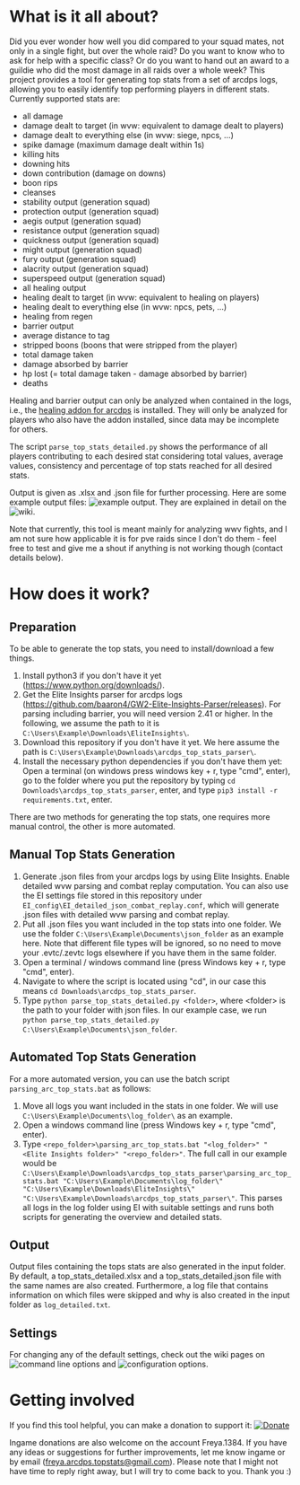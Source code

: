 # What is it all about? #

Did you ever wonder how well you did compared to your squad mates, not only in a single fight, but over the whole raid? Do you want to know who to ask for help with a specific class? Or do you want to hand out an award to a guildie who did the most damage in all raids over a whole week? This project provides a tool for generating top stats from a set of arcdps logs, allowing you to easily identify top performing players in different stats.
Currently supported stats are: 
- all damage
- damage dealt to target (in wvw: equivalent to damage dealt to players)
- damage dealt to everything else (in wvw: siege, npcs, ...)
- spike damage (maximum damage dealt within 1s)
- killing hits
- downing hits
- down contribution (damage on downs)
- boon rips
- cleanses
- stability output (generation squad)
- protection output (generation squad)
- aegis output (generation squad)
- resistance output (generation squad)
- quickness output (generation squad)
- might output (generation squad)
- fury output (generation squad)
- alacrity output (generation squad)
- superspeed output (generation squad)
- all healing output
- healing dealt to target (in wvw: equivalent to healing on players)
- healing dealt to everything else (in wvw: npcs, pets, ...)
- healing from regen
- barrier output
- average distance to tag
- stripped boons (boons that were stripped from the player)
- total damage taken
- damage absorbed by barrier
- hp lost (= total damage taken - damage absorbed by barrier)
- deaths

Healing and barrier output can only be analyzed when contained in the logs, i.e., the [healing addon for arcdps](https://github.com/Krappa322/arcdps_healing_stats/releases) is installed. They will only be analyzed for players who also have the addon installed, since data may be incomplete for others.

The script ```parse_top_stats_detailed.py``` shows the performance of all players contributing to each desired stat considering total values, average values, consistency and percentage of top stats reached for all desired stats.

Output is given as .xlsx and .json file for further processing. 
Here are some example output files: ![example output](/example_output/). They are explained in detail on the ![wiki](https://github.com/Freyavf/arcdps_top_stats_parser/wiki/Output-Files).

Note that currently, this tool is meant mainly for analyzing wwv fights, and I am not sure how applicable it is for pve raids since I don't do them - feel free to test and give me a shout if anything is not working though (contact details below).

# How does it work? #
## Preparation ##
To be able to generate the top stats, you need to install/download a few things.
1. Install python3 if you don't have it yet (https://www.python.org/downloads/).
2. Get the Elite Insights parser for arcdps logs (https://github.com/baaron4/GW2-Elite-Insights-Parser/releases). For parsing including barrier, you will need version 2.41 or higher. In the following, we assume the path to it is ```C:\Users\Example\Downloads\EliteInsights\```.
3. Download this repository if you don't have it yet. We here assume the path is ```C:\Users\Example\Downloads\arcdps_top_stats_parser\```.
4. Install the necessary python dependencies if you don't have them yet: Open a terminal (on windows press windows key + r, type "cmd", enter), go to the folder where you put the repository by typing ```cd Downloads\arcdps_top_stats_parser```, enter, and type ```pip3 install -r requirements.txt```, enter.


There are two methods for generating the top stats, one requires more manual control, the other is more automated.
## Manual Top Stats Generation ##
1. Generate .json files from your arcdps logs by using Elite Insights. Enable detailed wvw parsing and combat replay computation. You can also use the EI settings file stored in this repository under ```EI_config\EI_detailed_json_combat_replay.conf```, which will generate .json files with detailed wvw parsing and combat replay.
2. Put all .json files you want included in the top stats into one folder. We use the folder ```C:\Users\Example\Documents\json_folder``` as an example here. Note that different file types will be ignored, so no need to move your .evtc/.zevtc logs elsewhere if you have them in the same folder.
3. Open a terminal / windows command line (press Windows key + r, type "cmd", enter).
4. Navigate to where the script is located using "cd", in our case this means ```cd Downloads\arcdps_top_stats_parser```.
5. Type ```python parse_top_stats_detailed.py <folder>```, where \<folder> is the path to your folder with json files. In our example case, we run ```python parse_top_stats_detailed.py C:\Users\Example\Documents\json_folder```.

## Automated Top Stats Generation ##
For a more automated version, you can use the batch script ```parsing_arc_top_stats.bat``` as follows:
1. Move all logs you want included in the stats in one folder. We will use ```C:\Users\Example\Documents\log_folder\``` as an example.
2. Open a windows command line (press Windows key + r, type "cmd", enter).
3. Type ```<repo_folder>\parsing_arc_top_stats.bat "<log_folder>" "<Elite Insights folder>" "<repo_folder>"```. The full call in our example would be ```C:\Users\Example\Downloads\arcdps_top_stats_parser\parsing_arc_top_stats.bat "C:\Users\Example\Documents\log_folder\" "C:\Users\Example\Downloads\EliteInsights\" "C:\Users\Example\Downloads\arcdps_top_stats_parser\"```. This parses all logs in the log folder using EI with suitable settings and runs both scripts for generating the overview and detailed stats.

## Output ##
Output files containing the tops stats are also generated in the input folder. By default, a top_stats_detailed.xlsx and a top_stats_detailed.json file with the same names are also created. Furthermore, a log file that contains information on which files were skipped and why is also created in the input folder as ```log_detailed.txt```. 

## Settings ##
For changing any of the default settings, check out the wiki pages on ![command line options](https://github.com/Freyavf/arcdps_top_stats_parser/wiki/Command-line-options) and ![configuration options](https://github.com/Freyavf/arcdps_top_stats_parser/wiki/Configuration-options).

# Getting involved

If you find this tool helpful, you can make a donation to support it: [![Donate](https://img.shields.io/badge/Donate-PayPal-green.svg)](https://www.paypal.com/donate/?hosted_button_id=C5CSPXYHBGR2U) 

Ingame donations are also welcome on the account Freya.1384. If you have any ideas or suggestions for further improvements, let me know ingame or by email (freya.arcdps.topstats@gmail.com). Please note that I might not have time to reply right away, but I will try to come back to you. Thank you :)
